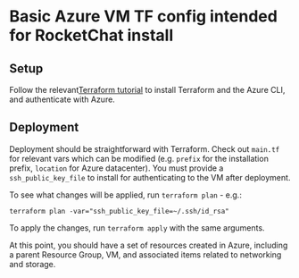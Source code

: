 # Basic Azure VM TF config intended for RocketChat install

## Setup

Follow the relevant[Terraform tutorial](https://learn.hashicorp.com/tutorials/terraform/install-cli?in=terraform/azure-get-started) to install Terraform and the Azure CLI, and authenticate with Azure.

## Deployment

Deployment should be straightforward with Terraform. Check out `main.tf` for relevant vars which can be modified (e.g. `prefix` for the installation prefix, `location` for Azure datacenter). You must provide a `ssh_public_key_file` to install for authenticating to the VM after deployment.

To see what changes will be applied, run `terraform plan` - e.g.:

    terraform plan -var="ssh_public_key_file=~/.ssh/id_rsa"

To apply the changes, run `terraform apply` with the same arguments.

At this point, you should have a set of resources created in Azure, including a parent Resource Group, VM, and associated items related to networking and storage.

